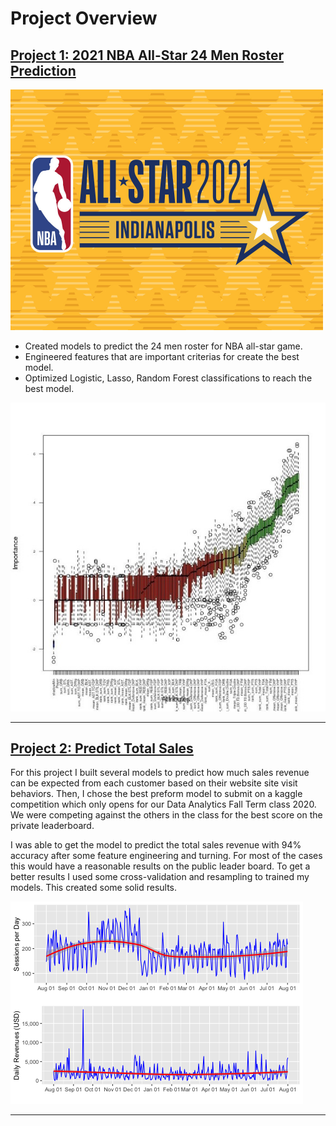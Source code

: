# Project Overview

## [Project 1: 2021 NBA All-Star 24 Men Roster Prediction](https://github.com/haixiaolu/NBA-all-star)

<img src="https://github.com/haixiaolu/Lu_Portfolio/blob/main/images/nbaas21_ss1.jpg" width="500">


- Created models to predict the 24 men roster for NBA all-star game. 
- Engineered features that are important criterias for create the best model.  
- Optimized Logistic, Lasso, Random Forest classifications to reach the best model. 

![](https://github.com/haixiaolu/Lu_Portfolio/blob/main/images/Picture1.jpg?raw=true)

----

## [Project 2: Predict Total Sales](https://github.com/haixiaolu/total-sales-revenue)

For this project I built several models to predict how much sales revenue can be expected from each customer based on their website site visit behaviors. Then, I chose the best preform model to submit on a kaggle competition which only opens for our Data Analytics Fall Term class 2020. We were competing against the others in the class for the best score on the private leaderboard. 

I was able to get the model to predict the total sales revenue with 94% accuracy after some feature engineering and turning. For most of the cases this would have a reasonable results on the public leader board. To get a better results I used some cross-validation and resampling to trained my models. This created some solid results. 

  ![](https://github.com/haixiaolu/Lu_Portfolio/blob/main/images/unnamed-chunk-14-1.png?raw=true)
  
---

